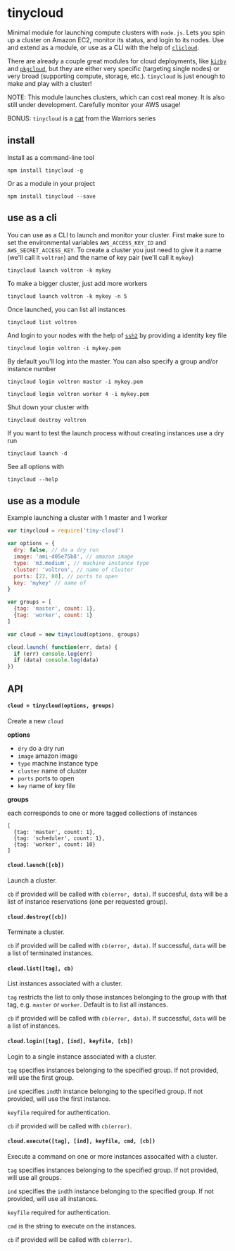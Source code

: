 # tinycloud

Minimal module for launching compute clusters with `node.js`. Lets you spin up a cluster on Amazon EC2, monitor its status, and login to its nodes. Use and extend as a module, or use as a CLI with the help of [`clicloud`](https://github.com/freeman-lab/clicloud).

There are already a couple great modules for cloud deployments, like [`kirby`](https://github.com/mafintosh/kirby) and [`pkgcloud`](https://github.com/pkgcloud/pkgcloud), but they are either very specific (targeting single nodes) or very broad (supporting compute, storage, etc.). `tinycloud` is just enough to make and play with a cluster!

NOTE: This module launches clusters, which can cost real money. It is also still under development. Carefully monitor your AWS usage!

BONUS: `tinycloud` is a [cat](http://warriors.wikia.com/wiki/Tinycloud) from the Warriors series

## install

Install as a command-line tool

```
npm install tinycloud -g
```

Or as a module in your project

```
npm install tinycloud --save
```

## use as a cli

You can use as a CLI to launch and monitor your cluster. First make sure to set the environmental variables `AWS_ACCESS_KEY_ID` and `AWS_SECRET_ACCESS_KEY`. To create a cluster you just need to give it a name (we'll call it `voltron`) and the name of key pair (we'll call it `mykey`)

```
tinycloud launch voltron -k mykey
```

To make a bigger cluster, just add more workers

```
tinycloud launch voltron -k mykey -n 5
```

Once launched, you can list all instances

```
tinycloud list voltron
```

And login to your nodes with the help of [`ssh2`](https://github.com/mscdex/ssh2) by providing a identity key file

```
tinycloud login voltron -i mykey.pem
```

By default you'll log into the master. You can also specify a group and/or instance number

```
tinycloud login voltron master -i mykey.pem
```
```
tinycloud login voltron worker 4 -i mykey.pem
```

Shut down your cluster with

```
tinycloud destroy voltron
```

If you want to test the launch process without creating instances use a dry run

```
tinycloud launch -d
```


See all options with

```
tinycloud --help
```

## use as a module

Example launching a cluster with 1 master and 1 worker

``` js
var tinycloud = require('tiny-cloud')

var options = {
  dry: false, // do a dry run
  image: 'ami-d05e75b8', // amazon image
  type: 'm3.medium', // machine instance type
  cluster: 'voltron', // name of cluster
  ports: [22, 80], // ports to open
  key: 'mykey' // name of
}

var groups = [
  {tag: 'master', count: 1},
  {tag: 'worker', count: 1}
]

var cloud = new tinycloud(options, groups)

cloud.launch( function(err, data) {
  if (err) console.log(err)
  if (data) console.log(data)
})
```

## API

#### `cloud = tinycloud(options, groups)`

Create a new `cloud`

**options**

- `dry` do a dry run
- `image` amazon image
- `type` machine instance type
- `cluster` name of cluster
- `ports` ports to open
- `key` name of key file

**groups**

each corresponds to one or more tagged collections of instances
```
[
  {tag: 'master', count: 1},
  {tag: 'scheduler', count: 1},
  {tag: 'worker', count: 10}
]
```

#### `cloud.launch([cb])`

Launch a cluster. 

`cb` if provided will be called with `cb(error, data)`. If succesful, `data` will be a list of instance reservations (one per requested group). 

#### `cloud.destroy([cb])`

Terminate a cluster. 

`cb` if provided will be called with `cb(error, data)`. If successful, `data` will be a list of terminated instances.

#### `cloud.list([tag], cb)`

List instances associated with a cluster. 

`tag` restricts the list to only those instances belonging to the group with that tag, e.g. `master` or `worker`. Default is to list all instances.

`cb` if provided will be called with `cb(error, data)`. If successful, `data` will be a list of instances.

#### `cloud.login([tag], [ind], keyfile, [cb])`

Login to a single instance associated with a cluster. 

`tag` specifies instances belonging to the specified group. If not provided, will use the first group. 

`ind` specifies `ind`th instance belonging to the specified group. If not provided, will use the first instance.

`keyfile` required for authentication.

`cb` if provided will be called with `cb(error)`.

#### `cloud.execute([tag], [ind], keyfile, cmd, [cb])`

Execute a command on one or more instances assocaited with a cluster.

`tag` specifies instances belonging to the specified group. If not provided, will use all groups.

`ind` specifies the `ind`th instance belonging to the specified group. If not provided, will use all instances.

`keyfile` required for authentication.

`cmd` is the string to execute on the instances.


`cb` if provided will be called with `cb(error)`.
